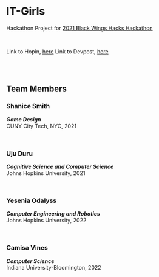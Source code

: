 # IT-Girls
Hackathon Project for [2021 Black Wings Hacks Hackathon](https://rewritingthecode.org/black-wings-hacks/)

<br/>

Link to Hopin, [here](https://app.hopin.com/events/black-wings-hacks/reception)
Link to Devpost, [here](https://blackwingshacks2021.devpost.com/)

<br><br>

## Team Members

### Shanice Smith
_**Game Design**_ <br/>
CUNY City Tech, NYC, 2021

<br>

### Uju Duru
_**Cognitive Science and Computer Science**_ <br/>
Johns Hopkins University, 2021

<br>

### Yesenia Odalyss
_**Computer Engineering and Robotics**_ <br/>
Johns Hopkins University, 2022

<br>

### Camisa Vines
_**Computer Science**_ <br/>
Indiana University-Bloomington, 2022


